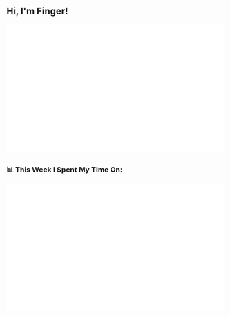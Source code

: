 <h2> Hi, I'm Finger!</h2>

<img align="right" src="https://raw.githubusercontent.com/spianmo/github-stats/master/generated/overview.svg#gh-light-mode-only">

<!-- <img align="right" height="160em" src="https://github-readme-stats-eight-theta.vercel.app/api/top-langs/?username=spianmo&layout=compact&langs_count=8&theme=algolia"/>	 -->
	
```go
package main

type Me struct {
	Name   string
	Job    string
	Code   string
	Skills string
}

func main() {
	me := &Me{
		Name:   "Finger",
		Job:    "Client-side Engineer",
		Code:   "Java, Kotlin, C#, Rust and C++ and Others",
		Skills: "Android, Security, Cross-platform client, NLP, CV, ASR ^o^",
	}
	_ = me
}
```


<h3>📊 This Week I Spent My Time On:</h3>
<img align='right' src="https://raw.githubusercontent.com/spianmo/github-stats/master/generated/languages.svg#gh-light-mode-only">

<!--START_SECTION:waka-->

```txt
Kotlin                 27 hrs 46 mins  █████████████████▒░░░░░░░   69.60 %
XML                    8 hrs 17 mins   █████▒░░░░░░░░░░░░░░░░░░░   20.79 %
Java                   1 hr 27 mins    █░░░░░░░░░░░░░░░░░░░░░░░░   03.66 %
TOML                   29 mins         ▒░░░░░░░░░░░░░░░░░░░░░░░░   01.25 %
Prolog                 27 mins         ▒░░░░░░░░░░░░░░░░░░░░░░░░   01.13 %
```

<!--END_SECTION:waka-->
